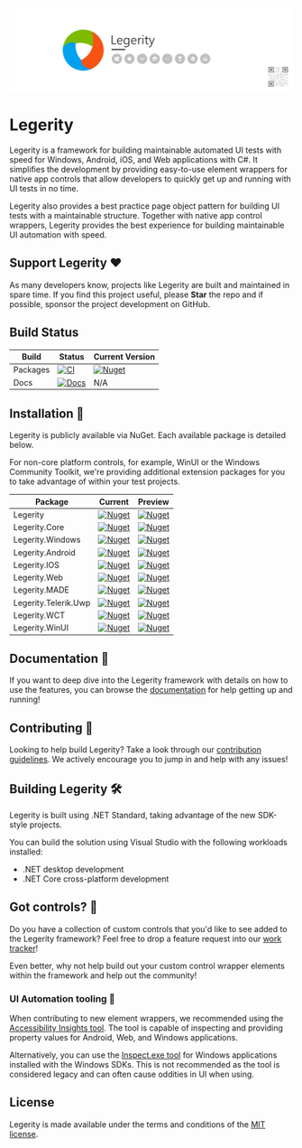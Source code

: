 <img src="assets/ProjectBanner.png" alt="Legerity project banner" />

# Legerity

Legerity is a framework for building maintainable automated UI tests with speed for Windows, Android, iOS, and Web applications with C#. It simplifies the development by providing easy-to-use element wrappers for native app controls that allow developers to quickly get up and running with UI tests in no time.

Legerity also provides a best practice page object pattern for building UI tests with a maintainable structure. Together with native app control wrappers, Legerity provides the best experience for building maintainable UI automation with speed.

## Support Legerity ♥

As many developers know, projects like Legerity are built and maintained in spare time. If you find this project useful, please **Star** the repo and if possible, sponsor the project development on GitHub. 

## Build Status

| Build | Status | Current Version |
| ------ | ------ | ------ |
| Packages | [![CI](https://github.com/MADE-Apps/legerity/actions/workflows/ci.yml/badge.svg?branch=main)](https://github.com/MADE-Apps/legerity/actions/workflows/ci.yml) | [![Nuget](https://img.shields.io/nuget/v/Legerity.svg)](https://www.nuget.org/packages/Legerity/) |
| Docs | [![Docs](https://github.com/MADE-Apps/legerity/actions/workflows/docs.yml/badge.svg?branch=main)](https://github.com/MADE-Apps/legerity/actions/workflows/docs.yml) | N/A |

## Installation 💾

Legerity is publicly available via NuGet. Each available package is detailed below. 

For non-core platform controls, for example, WinUI or the Windows Community Toolkit, we're providing additional extension packages for you to take advantage of within your test projects.

| Package | Current | Preview |
| ------ | ------ | ------ |
| Legerity | [![Nuget](https://img.shields.io/nuget/v/Legerity.svg)](https://www.nuget.org/packages/Legerity/) | [![Nuget](https://img.shields.io/nuget/vpre/Legerity.svg)](https://www.nuget.org/packages/Legerity/) |
| Legerity.Core | [![Nuget](https://img.shields.io/nuget/v/Legerity.Core.svg)](https://www.nuget.org/packages/Legerity.Core/) | [![Nuget](https://img.shields.io/nuget/vpre/Legerity.Core.svg)](https://www.nuget.org/packages/Legerity.Core/) |
| Legerity.Windows | [![Nuget](https://img.shields.io/nuget/v/Legerity.Windows.svg)](https://www.nuget.org/packages/Legerity.Windows/) | [![Nuget](https://img.shields.io/nuget/vpre/Legerity.Windows.svg)](https://www.nuget.org/packages/Legerity.Windows/) |
| Legerity.Android | [![Nuget](https://img.shields.io/nuget/v/Legerity.Android.svg)](https://www.nuget.org/packages/Legerity.Android/) | [![Nuget](https://img.shields.io/nuget/vpre/Legerity.Android.svg)](https://www.nuget.org/packages/Legerity.Android/) |
| Legerity.IOS | [![Nuget](https://img.shields.io/nuget/v/Legerity.IOS.svg)](https://www.nuget.org/packages/Legerity.IOS/) | [![Nuget](https://img.shields.io/nuget/vpre/Legerity.IOS.svg)](https://www.nuget.org/packages/Legerity.IOS/) |
| Legerity.Web | [![Nuget](https://img.shields.io/nuget/v/Legerity.Web.svg)](https://www.nuget.org/packages/Legerity.Web/) | [![Nuget](https://img.shields.io/nuget/vpre/Legerity.Web.svg)](https://www.nuget.org/packages/Legerity.Web/) |
| Legerity.MADE | [![Nuget](https://img.shields.io/nuget/v/Legerity.MADE.svg)](https://www.nuget.org/packages/Legerity.MADE/) | [![Nuget](https://img.shields.io/nuget/vpre/Legerity.MADE.svg)](https://www.nuget.org/packages/Legerity.MADE/) |
| Legerity.Telerik.Uwp | [![Nuget](https://img.shields.io/nuget/v/Legerity.Telerik.Uwp.svg)](https://www.nuget.org/packages/Legerity.Telerik.Uwp/) | [![Nuget](https://img.shields.io/nuget/vpre/Legerity.Telerik.Uwp.svg)](https://www.nuget.org/packages/Legerity.Telerik.Uwp/) |
| Legerity.WCT | [![Nuget](https://img.shields.io/nuget/v/Legerity.WCT.svg)](https://www.nuget.org/packages/Legerity.WCT/) | [![Nuget](https://img.shields.io/nuget/vpre/Legerity.WCT.svg)](https://www.nuget.org/packages/Legerity.WCT/) |
| Legerity.WinUI | [![Nuget](https://img.shields.io/nuget/v/Legerity.WinUI.svg)](https://www.nuget.org/packages/Legerity.WinUI/) | [![Nuget](https://img.shields.io/nuget/vpre/Legerity.WinUI.svg)](https://www.nuget.org/packages/Legerity.WinUI/) |

## Documentation 📃

If you want to deep dive into the Legerity framework with details on how to use the features, you can browse the [documentation](https://made-apps.github.io/legerity/) for help getting up and running!

## Contributing 🚀

Looking to help build Legerity? Take a look through our [contribution guidelines](CONTRIBUTING.md). We actively encourage you to jump in and help with any issues!

## Building Legerity 🛠

Legerity is built using .NET Standard, taking advantage of the new SDK-style projects.

You can build the solution using Visual Studio with the following workloads installed:

- .NET desktop development
- .NET Core cross-platform development

## Got controls? 💭

Do you have a collection of custom controls that you'd like to see added to the Legerity framework? Feel free to drop a feature request into our [work tracker](https://github.com/MADE-Apps/legerity/issues)!

Even better, why not help build out your custom control wrapper elements within the framework and help out the community!

### UI Automation tooling 🧰

When contributing to new element wrappers, we recommended using the [Accessibility Insights tool](https://accessibilityinsights.io/en/). The tool is capable of inspecting and providing property values for Android, Web, and Windows applications.

Alternatively, you can use the [Inspect.exe tool](https://docs.microsoft.com/en-us/windows/win32/winauto/inspect-objects) for Windows applications installed with the Windows SDKs. This is not recommended as the tool is considered legacy and can often cause oddities in UI when using. 

## License

Legerity is made available under the terms and conditions of the [MIT license](LICENSE).
